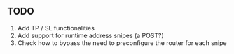 ## TODO

1. Add TP / SL functionalities
2. Add support for runtime address snipes (a POST?)
3. Check how to bypass the need to preconfigure the router for each snipe